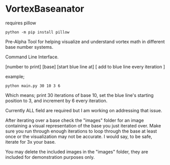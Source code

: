 # VortexBaseanator
requires pillow

	python -m pip install pillow

Pre-Alpha Tool for helping visualize and understand vortex math in different base number systems.

Command Line Interface.

[number to print] [base] [start blue line at] [ add to blue line every iteration ]


example;
	
	python main.py 30 10 3 6
	
Which means; print 30 iterations of base 10, set the blue line's starting position to 3, and increment by 6 every iteration.
	
Currently ALL field are required but I am working on addressing that issue.
	
After iterating over a base check the "images" folder for an image containing a visual representation of the base you just iterated over. 
Make sure you run through enough iterations to loop through the base at least once or the visualization may not be accurate. I would say, to be safe, iterate for 3x your base.

You may delete the included images in the "images" folder, they are included for demonstration purposes only.

